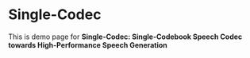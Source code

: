 # Single-Codec
This is demo page for **Single-Codec: Single-Codebook Speech Codec towards High-Performance Speech Generation**
